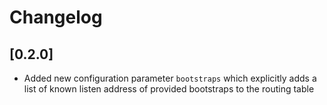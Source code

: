 # Changelog

## [0.2.0]

- Added new configuration parameter `bootstraps` which explicitly adds a list of known listen address of provided bootstraps to the routing table